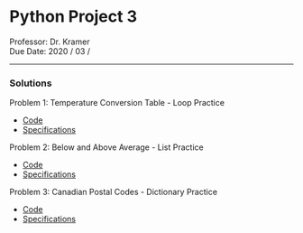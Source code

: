 # Python Project 3

Professor: Dr. Kramer \
Due Date: 2020 / 03 / 

---

### Solutions

Problem 1: Temperature Conversion Table - Loop Practice

- [Code](badrchoubai_02_03__01.py)
- [Specifications](specifications/problem_one.specs.md)

Problem 2: Below and Above Average - List Practice

- [Code](badrchoubai_02_03__02.py)
- [Specifications](specifications/problem_two.specs.md)

Problem 3: Canadian Postal Codes - Dictionary Practice

- [Code](badrchoubai_02_03__03.py)
- [Specifications](specifications/problem_three.specs.md)
